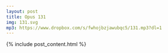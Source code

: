 ```yaml
---
layout: post
title: Opus 131
img: 131.svg
mp3: https://www.dropbox.com/s/fwhojbzjawubqc5/131.mp3?dl=1
---
```


{% include post_content.html %}

